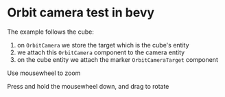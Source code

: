 # Orbit camera test in bevy

The example follows the cube:

1. on `OrbitCamera` we store the target which is the cube's entity
2. we attach this `OrbitCamera` component to the camera entity
3. on the cube entity we attach the marker `OrbitCameraTarget` component

Use mousewheel to zoom

Press and hold the mousewheel down, and drag to rotate